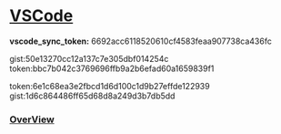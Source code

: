 # [VSCode](https://code.visualstudio.com/docs)
**vscode_sync_token:** 6692acc6118520610cf4583feaa907738ca436fc 

gist:50e13270cc12a137c7e305dbf014254c
token:bbc7b042c3769696ffb9a2b6efad60a1659839f1

token:6e1c68ea3e2fbcd1d6d100c1d9b27effde122939
gist:1d6c864486ff65d68d8a249d3b7db5dd
### [OverView](https://code.visualstudio.com/docs)
